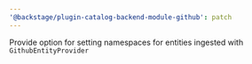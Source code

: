 ```yaml
---
'@backstage/plugin-catalog-backend-module-github': patch
---
```


Provide option for setting namespaces for entities ingested with `GithubEntityProvider`
